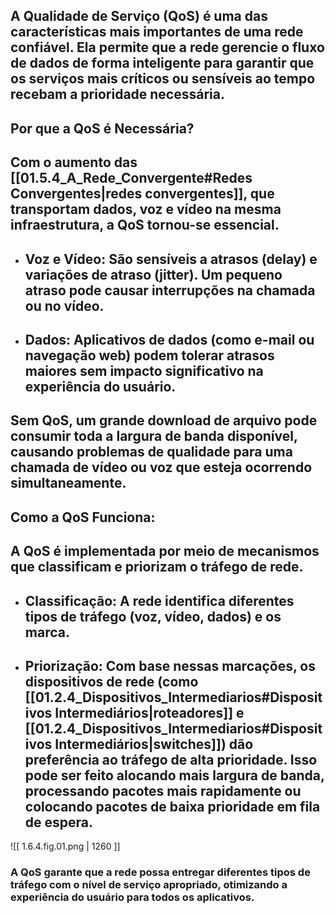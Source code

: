 ## A **Qualidade de Serviço (QoS)** é uma das características mais importantes de uma rede confiável. Ela permite que a rede gerencie o fluxo de dados de forma inteligente para garantir que os serviços mais críticos ou sensíveis ao tempo recebam a prioridade necessária.

## Por que a QoS é Necessária?

## Com o aumento das [[01.5.4_A_Rede_Convergente#Redes Convergentes\|redes convergentes]], que transportam dados, voz e vídeo na mesma infraestrutura, a QoS tornou-se essencial.
* ## **Voz e Vídeo:** São sensíveis a atrasos (delay) e variações de atraso (jitter). Um pequeno atraso pode causar interrupções na chamada ou no vídeo.
* ## **Dados:** Aplicativos de dados (como e-mail ou navegação web) podem tolerar atrasos maiores sem impacto significativo na experiência do usuário.
## Sem QoS, um grande download de arquivo pode consumir toda a largura de banda disponível, causando problemas de qualidade para uma chamada de vídeo ou voz que esteja ocorrendo simultaneamente.

## Como a QoS Funciona:

## A QoS é implementada por meio de mecanismos que classificam e priorizam o tráfego de rede.
* ## **Classificação:** A rede identifica diferentes tipos de tráfego (voz, vídeo, dados) e os marca.
* ## **Priorização:** Com base nessas marcações, os dispositivos de rede (como [[01.2.4_Dispositivos_Intermediarios#Dispositivos Intermediários\|roteadores]] e [[01.2.4_Dispositivos_Intermediarios#Dispositivos Intermediários\|switches]]) dão preferência ao tráfego de alta prioridade. Isso pode ser feito alocando mais largura de banda, processando pacotes mais rapidamente ou colocando pacotes de baixa prioridade em fila de espera.

![[ 1.6.4.fig.01.png | 1260 ]]
### A QoS garante que a rede possa entregar diferentes tipos de tráfego com o nível de serviço apropriado, otimizando a experiência do usuário para todos os aplicativos.
